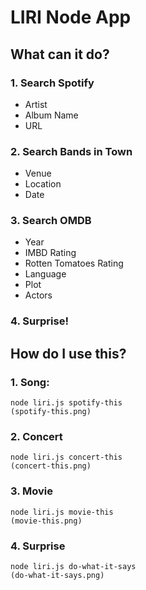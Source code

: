# LIRI Node App

## What can it do?
### 1. Search Spotify
  - Artist 
  - Album Name
  - URL
### 2. Search Bands in Town
  - Venue
  - Location
  - Date
### 3. Search OMDB
  - Year
  - IMBD Rating
  - Rotten Tomatoes Rating
  - Language
  - Plot
  - Actors
### 4. Surprise!

## How do I use this?

### 1. Song:
    node liri.js spotify-this 
    (spotify-this.png)
### 2. Concert
    node liri.js concert-this
    (concert-this.png)
### 3. Movie
    node liri.js movie-this
    (movie-this.png)
### 4. Surprise
    node liri.js do-what-it-says
    (do-what-it-says.png)

